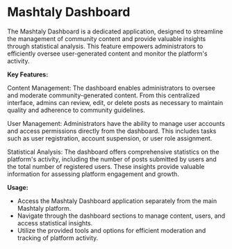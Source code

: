 # Mashtaly Dashboard

The Mashtaly Dashboard is a dedicated application, designed to streamline the management of community content and provide valuable insights through statistical analysis. This feature empowers administrators to efficiently oversee user-generated content and monitor the platform's activity.

**Key Features:**

Content Management: The dashboard enables administrators to oversee and moderate community-generated content. From this centralized interface, admins can review, edit, or delete posts as necessary to maintain quality and adherence to community guidelines.

User Management: Administrators have the ability to manage user accounts and access permissions directly from the dashboard. This includes tasks such as user registration, account suspension, or user role assignment.

Statistical Analysis: The dashboard offers comprehensive statistics on the platform's activity, including the number of posts submitted by users and the total number of registered users. These insights provide valuable information for assessing platform engagement and growth.

**Usage:**

- Access the Mashtaly Dashboard application separately from the main Mashtaly platform.
- Navigate through the dashboard sections to manage content, users, and access statistical insights.
- Utilize the provided tools and options for efficient moderation and tracking of platform activity.
